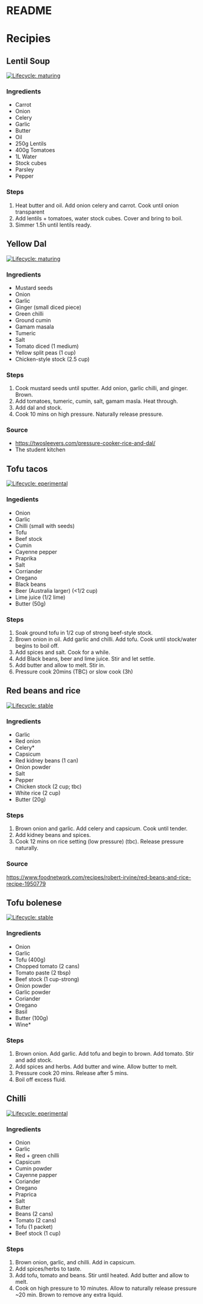 README
================

# Recipies

## Lentil Soup

[![Lifecycle:
maturing](https://img.shields.io/badge/lifecycle-maturing-orange.svg)](https://www.tidyverse.org/lifecycle/#maturing)

### Ingredients

  - Carrot
  - Onion
  - Celery
  - Garlic
  - Butter
  - Oil
  - 250g Lentils
  - 400g Tomatoes
  - 1L Water
  - Stock cubes
  - Parsley
  - Pepper

### Steps

1.  Heat butter and oil. Add onion celery and carrot. Cook until onion
    transparent
2.  Add lentils + tomatoes, water stock cubes. Cover and bring to boil.
3.  Simmer 1.5h until lentils ready.

## Yellow Dal

[![Lifecycle:
maturing](https://img.shields.io/badge/lifecycle-maturing-orange.svg)](https://www.tidyverse.org/lifecycle/#maturing)

### Ingredients

  - Mustard seeds
  - Onion
  - Garlic
  - Ginger (small diced piece)
  - Green chilli
  - Ground cumin
  - Gamam masala
  - Tumeric
  - Salt
  - Tomato diced (1 medium)
  - Yellow split peas (1 cup)
  - Chicken-style stock (2.5 cup)

### Steps

1.  Cook mustard seeds until sputter. Add onion, garlic chilli, and
    ginger. Brown.
2.  Add tomatoes, tumeric, cumin, salt, gamam masla. Heat through.
3.  Add dal and stock.
4.  Cook 10 mins on high pressure. Naturally release pressure.

### Source

  - <https://twosleevers.com/pressure-cooker-rice-and-dal/>
  - The student kitchen

## Tofu tacos

[![Lifecycle:
eperimental](https://img.shields.io/badge/lifecycle-experimental-orange.svg)](https://www.tidyverse.org/lifecycle/#experimental)

### Ingedients

  - Onion
  - Garlic
  - Chilli (small with seeds)
  - Tofu
  - Beef stock
  - Cumin
  - Cayenne pepper
  - Praprika
  - Salt
  - Corriander
  - Oregano
  - Black beans
  - Beer (Australia larger) (\<1/2 cup)
  - Lime juice (1/2 lime)
  - Butter (50g)

### Steps

1.  Soak ground tofu in 1/2 cup of strong beef-style stock.
2.  Brown onion in oil. Add garlic and chilli. Add tofu. Cook until
    stock/water begins to boil off.
3.  Add spices and salt. Cook for a while.
4.  Add Black beans, beer and lime juice. Stir and let settle.
5.  Add butter and allow to melt. Stir in.
6.  Pressure cook 20mins (TBC) or slow cook (3h)

## Red beans and rice

[![Lifecycle:
stable](https://img.shields.io/badge/lifecycle-stable-green.svg)](https://www.tidyverse.org/lifecycle/#stable)

### Ingredients

  - Garlic
  - Red onion
  - Celery\*
  - Capsicum
  - Red kidney beans (1 can)
  - Onion powder
  - Salt
  - Pepper
  - Chicken stock (2 cup; tbc)
  - White rice (2 cup)
  - Butter (20g)

### Steps

1.  Brown onion and garlic. Add celery and capsicum. Cook until tender.
2.  Add kidney beans and spices.
3.  Cook 12 mins on rice setting (low pressure) (tbc). Release pressure
    naturally.

### Source

<https://www.foodnetwork.com/recipes/robert-irvine/red-beans-and-rice-recipe-1950779>

## Tofu bolenese

[![Lifecycle:
stable](https://img.shields.io/badge/lifecycle-stable-green.svg)](https://www.tidyverse.org/lifecycle/#stable)

### Ingredients

  - Onion
  - Garlic
  - Tofu (400g)
  - Chopped tomato (2 cans)
  - Tomato paste (2 tbsp)
  - Beef stock (1 cup-strong)
  - Onion powder
  - Garlic powder
  - Coriander
  - Oregano
  - Basil
  - Butter (100g)
  - Wine\*

### Steps

1.  Brown onion. Add garlic. Add tofu and begin to brown. Add tomato.
    Stir and add stock.
2.  Add spices and herbs. Add butter and wine. Allow butter to melt.
3.  Pressure cook 20 mins. Release after 5 mins.
4.  Boil off excess fluid.

## Chilli

[![Lifecycle:
eperimental](https://img.shields.io/badge/lifecycle-experimental-orange.svg)](https://www.tidyverse.org/lifecycle/#experimental)

### Ingredients

  - Onion
  - Garlic
  - Red + green chilli
  - Capsicum
  - Cumin powder
  - Cayenne papper
  - Coriander
  - Oregano
  - Praprica
  - Salt
  - Butter
  - Beans (2 cans)
  - Tomato (2 cans)
  - Tofu (1 packet)
  - Beef stock (1 cup)

### Steps

1.  Brown onion, garlic, and chilli. Add in capsicum.
2.  Add spices/herbs to taste.
3.  Add tofu, tomato and beans. Stir until heated. Add butter and allow
    to melt.
4.  Cook on high pressure to 10 minutes. Allow to naturally release
    pressure \~20 min. Brown to remove any extra liquid.
